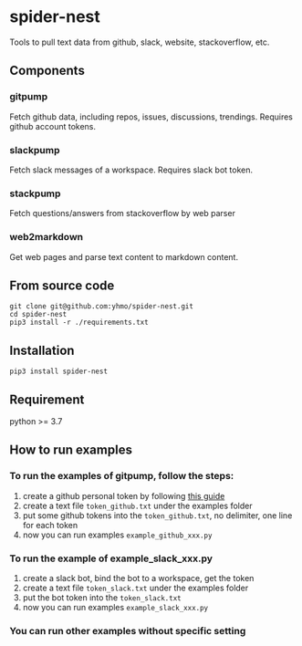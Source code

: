 # spider-nest
Tools to pull text data from github, slack, website, stackoverflow, etc.

## Components
### gitpump
Fetch github data, including repos, issues, discussions, trendings. Requires github account tokens.

### slackpump
Fetch slack messages of a workspace. Requires slack bot token.

### stackpump
Fetch questions/answers from stackoverflow by web parser

### web2markdown
Get web pages and parse text content to markdown content.

## From source code
```commandline
git clone git@github.com:yhmo/spider-nest.git
cd spider-nest
pip3 install -r ./requirements.txt
```

## Installation
```commandline
pip3 install spider-nest
```

## Requirement
python >= 3.7

## How to run examples
### To run the examples of gitpump, follow the steps:
1. create a github personal token by following [this guide](https://docs.github.com/en/authentication/keeping-your-account-and-data-secure/creating-a-personal-access-token)
2. create a text file `token_github.txt` under the examples folder
3. put some github tokens into the `token_github.txt`, no delimiter, one line for each token
4. now you can run examples `example_github_xxx.py`

### To run the example of example_slack_xxx.py
1. create a slack bot, bind the bot to a workspace, get the token
2. create a text file `token_slack.txt` under the examples folder
3. put the bot token into the `token_slack.txt`
4. now you can run examples `example_slack_xxx.py`

### You can run other examples without specific setting


